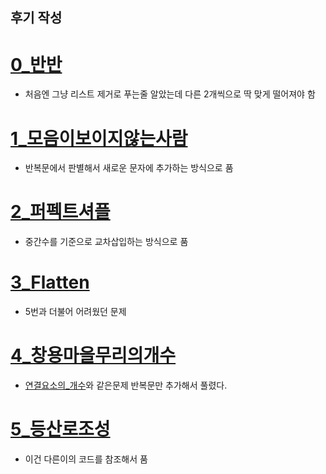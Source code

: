## 후기 작성

# [0_반반](./0_%EB%B0%98%EB%B0%98.py)
- 처음엔 그냥 리스트 제거로 푸는줄 알았는데 다른 2개씩으로 딱 맞게 떨어져야 함
# [1_모음이보이지않는사람](./1_%EB%AA%A8%EC%9D%8C%EC%9D%B4%EB%B3%B4%EC%9D%B4%EC%A7%80%EC%95%8A%EB%8A%94%EC%82%AC%EB%9E%8C.py)
- 반복문에서 판별해서 새로운 문자에 추가하는 방식으로 품
# [2_퍼펙트셔플](./2_%ED%8D%BC%ED%8E%99%ED%8A%B8%EC%85%94%ED%94%8C.py)
- 중간수를 기준으로 교차삽입하는 방식으로 품
# [3_Flatten](./3_Flatten.py)
- 5번과 더불어 어려웠던 문제
# [4_창용마을무리의개수](./4_%EC%B0%BD%EC%9A%A9%EB%A7%88%EC%9D%84%EB%AC%B4%EB%A6%AC%EC%9D%98%EA%B0%9C%EC%88%98.py)
- [연결요소의_개수](https://www.acmicpc.net/problem/11724)와 같은문제 반복문만 추가해서 풀렸다.
# [5_등산로조성](./5_%EB%93%B1%EC%82%B0%EB%A1%9C%EC%A1%B0%EC%84%B1.py)
- 이건 다른이의 코드를 참조해서 품
